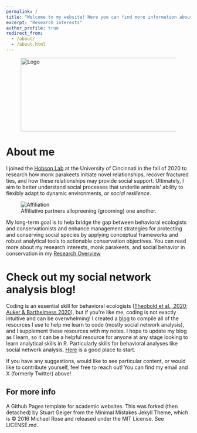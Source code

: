 ```yaml
---
permalink: /
title: "Welcome to my website! Here you can find more information about myself and my research."
excerpt: "Research interests"
author_profile: true
redirect_from: 
  - /about/
  - /about.html
---
```

<figure>
  <img src="https://github.com/claireloconnell/claireloconnell.github.io/assets/78130420/68c3bad4-7f79-431b-8605-00944001433e" width="700" height="200"
 alt="Logo">
</figure>

About me
======

I joined the [Hobson Lab](http://hobsonresearch.com/) at the University of Cincinnati in the fall of 2020 to research how monk parakeets initiate novel relationships, recover fractured ties, and how these relationships may provide social support. Ultimately, I aim to better understand social processes that underlie animals' ability to flexibly adapt to dynamic environments, or _social resilience_.

<figure>
  <img src="https://github.com/claireloconnell/claireloconnell.github.io/assets/78130420/a9e1e755-a4b5-42b6-b7f1-65403d65376e"
 alt="Affiliation">
  <figcaption> Affiliative partners allopreening (grooming) one another.</figcaption>
</figure>

My long-term goal is to help bridge the gap between behavioral ecologists and conservationists and enhance management strategies for protecting and conserving social species by applying conceptual frameworks and robust analytical tools to actionable conservation objectives. You can read more about my research interests, monk parakeets, and social behavior in conservation in my [Research Overview](https://claireloconnell.github.io/researchoverview/)

**Check out my social network analysis blog!** 
======
Coding is an essential skill for behavioral ecologists ([Theobold et al., 2020](https://www.tandfonline.com/doi/full/10.1080/10691898.2020.1854636); [Auker & Barthelmess 2020](https://esajournals.onlinelibrary.wiley.com/doi/10.1002/ecs2.3060)), but if you're like me, coding is not exactly intuitive and can be overwhelming! I created a [blog](https://claireloconnell.github.io/posts/) to compile all of the resources I use to help me learn to code (mostly social network analysis), and I supplement these resources with my notes. I hope to update my blog as I learn, so it can be a helpful resource for anyone at any stage looking to learn analytical skills in R. Particularly skills for behavioral analyses like social network analysis. [Here](http://claireloconnell.github.io/posts/2021/12/SNArepository/) is a good place to start.

If you have any suggestions, would like to see particular content, or would like to contribute yourself, feel free to reach out! You can find my email and X (formerly Twitter) above!

For more info
------
A Github Pages template for academic websites. This was forked (then detached) by Stuart Geiger from the Minimal Mistakes Jekyll Theme, which is © 2016 Michael Rose and released under the MIT License. See LICENSE.md.
